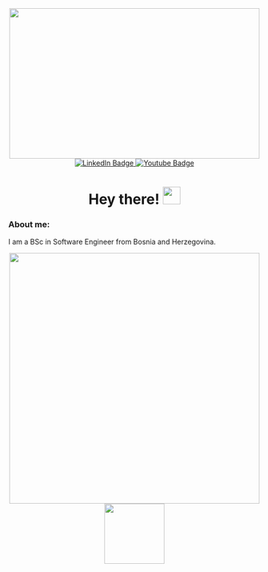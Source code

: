 <div id="header" align="center">
  <img src="https://media.giphy.com/media/qgQUggAC3Pfv687qPC/giphy.gif" width="500" height="300"/>
  
  <div id="badges">
    <a href="https://www.linkedin.com/in/ridvan-okovic00/">
      <img src="https://img.shields.io/badge/LinkedIn-blue?style=for-the-badge&logo=linkedin&logoColor=white" alt="LinkedIn Badge"/>
    </a>
    <a href="https://www.instagram.com/ridvan.okovic/">
      <img src="https://img.shields.io/badge/Instagram-red?style=for-the-badge&logo=instagram&logoColor=white" alt="Youtube Badge"/>
    </a>
  </div>

  <h1>
    Hey there! 
    <img src="https://media.giphy.com/media/hvRJCLFzcasrR4ia7z/giphy.gif" width="35px"/>
  </h1>
  
  <div align="left">
    <h3>About me:</h3>
    <p>I am a BSc in Software Engineer from Bosnia and Herzegovina.</p>
  </div>
  
  <img src="https://github-readme-streak-stats.herokuapp.com/?user=Ridvan-Okovic" width="500px"/>
  <img height="120em" src="https://github-readme-stats-sigma-five.vercel.app/api/top-langs/?username=Ridvan-Okovic&layout=compact&langs_count=7&theme=dracula"/>

  
</div>



